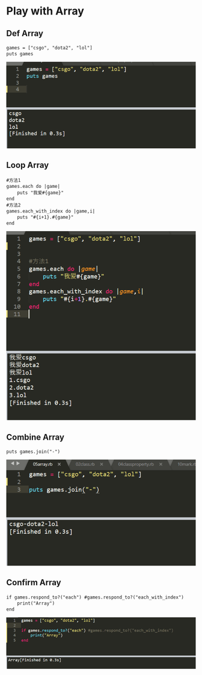 # Play with Array

## Def  Array

```text
games = ["csgo", "dota2", "lol"]
puts games
```

![](../.gitbook/assets/image%20%2878%29.png)

## Loop Array

```text
#方法1
games.each do |game|
    puts "我爱#{game}"
end
#方法2
games.each_with_index do |game,i|
	puts "#{i+1}.#{game}"
end
```

![](../.gitbook/assets/image%20%2853%29.png)

## Combine Array

```text
puts games.join("-")
```

![](../.gitbook/assets/image%20%2864%29.png)

## Confirm Array

```text
if games.respond_to?("each") #games.respond_to?("each_with_index")
	print("Array")
end
```

![](../.gitbook/assets/image%20%2821%29.png)

